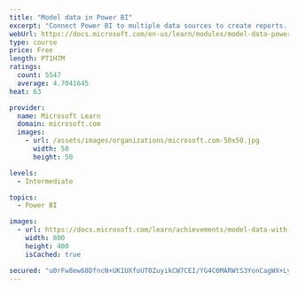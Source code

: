```yaml
---
title: "Model data in Power BI"
excerpt: "Connect Power BI to multiple data sources to create reports. Define the relationship between your data sources."
webUrl: https://docs.microsoft.com/en-us/learn/modules/model-data-power-bi/
type: course
price: Free
length: PT1H7M
ratings:
  count: 5547
  average: 4.7041645
heat: 63

provider:
  name: Microsoft Learn
  domain: microsoft.com
  images:
    - url: /assets/images/organizations/microsoft.com-50x50.jpg
      width: 50
      height: 50

levels:
  - Intermediate

topics:
  - Power BI

images:
  - url: https://docs.microsoft.com/learn/achievements/model-data-with-power-bi-desktop-social.png
    width: 800
    height: 400
    isCached: true

secured: "u0rFw8ew68DfncN+UK1UXfoUT0ZuyikCW7CEI/YG4C0MARWtS3YonCagWX+Ly5TMy6qfxmD0wO6pgBuVO3v/KqyQPGwf29z79cr8MwEAW1cxKZzpFap6J4WIrM6EjxmR6fzkTGU66Z/jSK2olw3LESeVD54cJ0yWUZQVVqBpKWPWbSA+uKPiyG/Q2L8lb+LDYIJi6oh/qJfEuXOwbc4dOPdUzIw4Ev/rthQYs9NvBCvHLjzZotj/2hVOQtGJrA0y5cqwMMoGv2MldDoptYdAPsjgOpSbpKLk/fAj/olCOka4ZMbo46AKOpuOKHpxfFuO8KcDpcnr8CN83PWTzMME/mrRu0rS1+5yc3qKYdUsk6WW+fgd+80grJAaFGJJYkoVftqdDQI8x6rlA3J1sz6FzvTaXx+5Ugb/vHEeM3hyi2E=;sO8cMHPCmUm7hMYUJOh9pA=="
---
```



